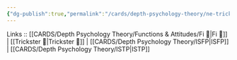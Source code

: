 ```yaml
---
{"dg-publish":true,"permalink":"/cards/depth-psychology-theory/ne-trickster/","noteIcon":"","created":"2023-01-05T12:12:18.757+01:00","updated":"2023-03-09T09:59:19.714+01:00"}
---
```


Links :: [[CARDS/Depth Psychology Theory/Functions & Attitudes/Fi 🔱\|Fi 🔱]] | [[Trickster 🤡\|Trickster 🤡]] | [[CARDS/Depth Psychology Theory/ISFP\|ISFP]] | [[CARDS/Depth Psychology Theory/ISTP\|ISTP]]

